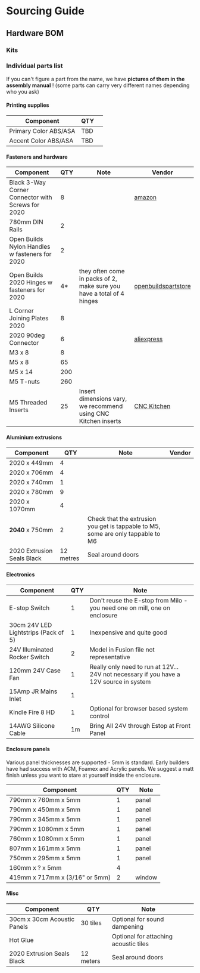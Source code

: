# Sourcing Guide

## Hardware BOM

### Kits
<!-- TODO Jake should write a disclaimer about our relationship with parts/kit suppliers -->

### Individual parts list

If you can't figure a part from the name, we have **pictures of them in the assembly manual** ! (some parts can carry very different names depending who you ask)

#### Printing supplies

| Component             | QTY |                                                                    |
|-----------------------|-----|--------------------------------------------------------------------|
| Primary Color ABS/ASA | TBD | <!-- TODO find out how much plastic the printed part represent --> |
| Accent Color ABS/ASA  | TBD |                                                                    |

#### Fasteners and hardware

| Component                                         | QTY | Note                                                                  | Vendor                                                                                                |
|---------------------------------------------------|-----|-----------------------------------------------------------------------|-------------------------------------------------------------------------------------------------------|
| Black 3-Way Corner Connector with Screws for 2020 | 8   |                                                                       | [amazon](https://www.amazon.com/dp/B092YS1SX3)                                                        |
| 780mm DIN Rails                                   | 2   |                                                                       |                                                                                                       |
| Open Builds Nylon Handles w fasteners for 2020    | 2   |                                                                       |                                                                                                       |
| Open Builds 2020 Hinges w fasteners for 2020      | 4*  | they often come in packs of 2, make sure you have a total of 4 hinges | [openbuildspartstore](https://openbuildspartstore.com/metal-hinge-kit-2-pack/)                        |
| L Corner Joining Plates 2020                      | 8   |                                                                       |                                                                                                       |
| 2020 90deg Connector                              | 6   |                                                                       | [aliexpress](https://www.aliexpress.com/item/1005005041926280.html)                                   |
| M3 x 8                                            | 8   |                                                                       |                                                                                                       |
| M5 x 8                                            | 65  |                                                                       |                                                                                                       |
| M5 x 14                                           | 200 |                                                                       |                                                                                                       |
| M5 T-nuts                                         | 260 |                                                                       |                                                                                                       |
| M5 Threaded Inserts                               | 25  | Insert dimensions vary, we recommend using CNC Kitchen inserts      | [CNC Kitchen](https://cnckitchen.store/products/gewindeeinsatz-threaded-insert-m5-standard-50stk-pcs) |

#### Aluminium extrusions

| Component                  | QTY       | Note                                                                             | Vendor |
|----------------------------|-----------|----------------------------------------------------------------------------------|--------|
| 2020 x 449mm               | 4         |                                                                                  |        |
| 2020 x 706mm               | 4         |                                                                                  |        |
| 2020 x 740mm               | 1         |                                                                                  |        |
| 2020 x 780mm               | 9         |                                                                                  |        |
| 2020 x 1070mm              | 4         |                                                                                  |        |
| **2040** x 750mm           | 2         | Check that the extrusion you get is tappable to M5, some are only tappable to M6 |        |
| 2020 Extrusion Seals Black | 12 metres | Seal around doors                                                                |        |

#### Electronics

| Component                            | QTY | Note                                                                                 |
|--------------------------------------|-----|--------------------------------------------------------------------------------------|
| E-stop Switch                        | 1   | Don't reuse the E-stop from Milo - you need one on mill, one on enclosure          |
| 30cm 24V LED Lightstrips (Pack of 5) | 1   | Inexpensive and quite good                                                           |
| 24V Illuminated Rocker Switch        | 2   | Model in Fusion file not representative                                              |
| 120mm 24V Case Fan                   | 1   | Really only need to run at 12V… 24V not necessary if you have a 12V source in system |
| 15Amp JR Mains Inlet                 | 1   |                                                                                      |
| Kindle Fire 8 HD                     | 1   | Optional for browser based system control                                            |
| 14AWG Silicone Cable                 | 1m  | Bring All 24V through Estop at Front Panel                                           |

#### Enclosure panels

Various panel thicknesses are supported - 5mm is standard. Early builders have had success with ACM, Foamex and Acrylic panels. We suggest a matt finish unless you want to stare at yourself inside the enclosure.

| Component                      | QTY | Note                             |
|--------------------------------|-----|----------------------------------|
| 790mm x 760mm x 5mm            | 1   | panel                            |
| 790mm x 450mm x 5mm            | 1   | panel                            |
| 790mm x 345mm x 5mm            | 1   | panel                            |
| 790mm x 1080mm x 5mm           | 1   | panel                            |
| 760mm x 1080mm x 5mm           | 1   | panel                            |
| 807mm x 161mm x 5mm            | 1   | panel                            |
| 750mm x 295mm x 5mm            | 1   | panel                            |
| 160mm x ? x 5mm                | 4   | <!--TODO specify the heights --> |
| 419mm x 717mm x (3/16" or 5mm) | 2   | window                           |

#### Misc

| Component                   | QTY       | Note                                  |                                                   |
|-----------------------------|-----------|---------------------------------------|---------------------------------------------------|
| 30cm x 30cm Acoustic Panels | 30 tiles  | Optional for sound dampening          | <!--TODO maybe specify a rough surface area --> |
| Hot Glue                    |           | Optional for attaching acoustic tiles |                                                   |
| 2020 Extrusion Seals Black  | 12 meters | Seal around doors                     |                                                   |